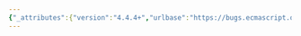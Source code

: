 ```yaml
---
{"_attributes":{"version":"4.4.4+","urlbase":"https://bugs.ecmascript.org/","maintainer":"dherman@mozilla.com"},"bug":{"bug_id":2449,"creation_ts":"2014-01-27 07:37:00 -0800","short_desc":"26.5.1 The Proxy Constructor Function: Incomplete sentence","delta_ts":"2014-06-03 13:46:54 -0700","product":"Draft for 6th Edition","component":"editorial issue","version":"Rev 22: January 20, 2014 Draft","rep_platform":"All","op_sys":"All","bug_status":"RESOLVED","resolution":"FIXED","priority":"Normal","bug_severity":"normal","everconfirmed":true,"reporter":{"uid":"andrebargull","name":"André Bargull"},"assigned_to":{"uid":"allen","name":"Allen Wirfs-Brock"},"cc":"tomvc.be","long_desc":[{"commentid":7018,"comment_count":0,"who":{"uid":"andrebargull","name":"André Bargull"},"bug_when":"2014-01-27 07:37:40 -0800","thetext":"26.5.1  The Proxy Constructor Function:\n\n> The Proxy Constructor is a B\n\nIncomplete sentence."},{"commentid":8403,"comment_count":1,"who":{"uid":"allen","name":"Allen Wirfs-Brock"},"bug_when":"2014-05-13 18:09:41 -0700","thetext":"fixed in rev24"},{"commentid":8850,"comment_count":2,"who":{"uid":"tomvc.be","name":"Tom Van Cutsem"},"bug_when":"2014-06-03 12:30:17 -0700","thetext":"This is weird: I see the issue is fixed in the HTML version on Jason Orendorff's website, but inspecting the Word document for rev 25 (May 22nd draft), the sentence is still incomplete. Did this fix somehow got lost or reversed in the latest Word doc?"},{"commentid":8851,"comment_count":3,"who":{"uid":"tomvc.be","name":"Tom Van Cutsem"},"bug_when":"2014-06-03 13:46:54 -0700","thetext":"This is weird: I see the issue is fixed in the rev 25, May 22nd HTML version on Jason Orendorff's website, but inspecting the Word document for rev 25, May 22nd, the sentence is still incomplete. Did this fix somehow got lost or reversed in the Word doc?"}]}}
---
```

